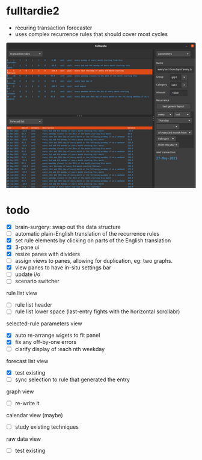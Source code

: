 # fulltardie2
- recuring transaction forecaster
- uses complex recurrence rules that should cover most cycles

![screenie](./fulltardie2_210317.png)

# todo
- [X] brain-surgery: swap out the data structure
- [ ] automatic plain-English translation of the recurrence rules
- [X] set rule elements by clicking on parts of the English translation
- [X] 3-pane ui
- [X] resize panes with dividers
- [ ] assign views to panes, allowing for duplication, eg: two graphs.
- [X] view panes to have in-situ settings bar
- [ ] update i/o
- [ ] scenario switcher

rule list view
- [ ] rule list header
- [ ] rule list lower space (last-entry fights with the horizontal scrollabr)

selected-rule parameters view
- [X] auto re-arrange wigets to fit panel
- [X] fix any off-by-one errors
- [ ] clarify display of :each nth weekday

forecast list view
- [X] test existing
- [ ] sync selection to rule that generated the entry

graph view
- [ ] re-write it

calendar view (maybe)
- [ ] study existing techniques

raw data view
- [ ] test existing
